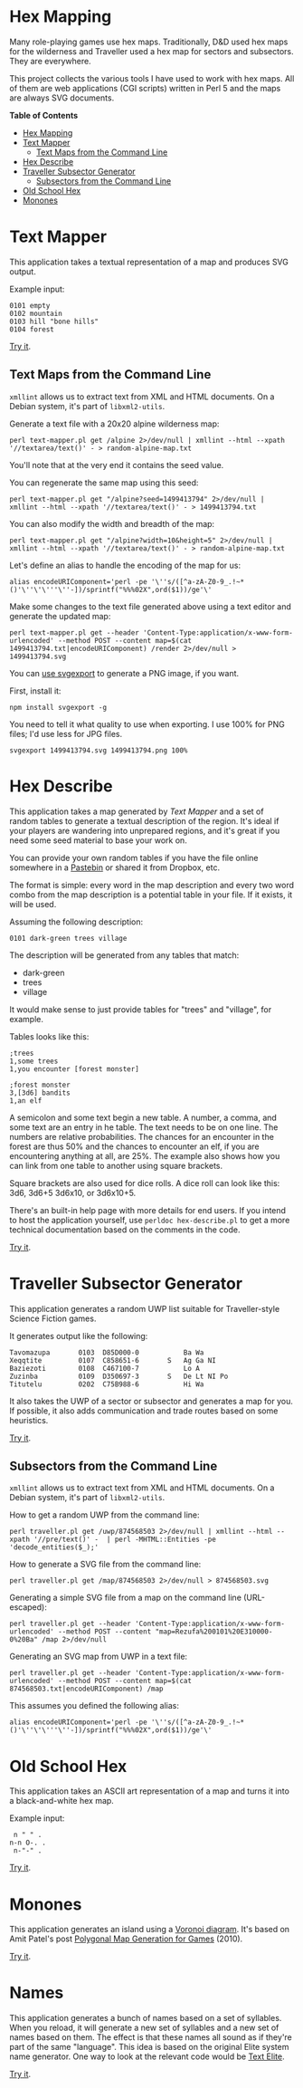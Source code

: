 # Hex Mapping

Many role-playing games use hex maps. Traditionally, D&D used hex maps
for the wilderness and Traveller used a hex map for sectors and
subsectors. They are everywhere.

This project collects the various tools I have used to work with hex
maps. All of them are web applications (CGI scripts) written in Perl 5
and the maps are always SVG documents.

<!-- markdown-toc start - Don't edit this section. Run M-x markdown-toc-refresh-toc -->
**Table of Contents**

- [Hex Mapping](#hex-mapping)
- [Text Mapper](#text-mapper)
    - [Text Maps from the Command Line](#text-maps-from-the-command-line)
- [Hex Describe](#hex-describe)
- [Traveller Subsector Generator](#traveller-subsector-generator)
    - [Subsectors from the Command Line](#subsectors-from-the-command-line)
- [Old School Hex](#old-school-hex)
- [Monones](#monones)

<!-- markdown-toc end -->

# Text Mapper

This application takes a textual representation of a map and produces
SVG output.

Example input:

    0101 empty
    0102 mountain
    0103 hill "bone hills"
    0104 forest

[Try it](https://campaignwiki.org/text-mapper).

## Text Maps from the Command Line

`xmllint` allows us to extract text from XML and HTML documents. On a
Debian system, it's part of `libxml2-utils`.

Generate a text file with a 20x20 alpine wilderness map:

`perl text-mapper.pl get /alpine 2>/dev/null | xmllint --html --xpath '//textarea/text()' - > random-alpine-map.txt`

You'll note that at the very end it contains the seed value.

You can regenerate the same map using this seed:

`perl text-mapper.pl get "/alpine?seed=1499413794" 2>/dev/null | xmllint --html --xpath '//textarea/text()' - > 1499413794.txt`

You can also modify the width and breadth of the map:

`perl text-mapper.pl get "/alpine?width=10&height=5" 2>/dev/null | xmllint --html --xpath '//textarea/text()' - > random-alpine-map.txt`

Let's define an alias to handle the encoding of the map for us:

`alias encodeURIComponent='perl -pe '\''s/([^a-zA-Z0-9_.!~*()'\''\'\'''\''-])/sprintf("%%%02X",ord($1))/ge'\'`

Make some changes to the text file generated above using a text editor
and generate the updated map:

`perl text-mapper.pl get --header 'Content-Type:application/x-www-form-urlencoded' --method POST --content map=$(cat 1499413794.txt|encodeURIComponent) /render 2>/dev/null > 1499413794.svg`

You
can
[use svgexport](https://mijingo.com/blog/exporting-svg-from-the-command-line-with-svgexport) to
generate a PNG image, if you want.

First, install it:

`npm install svgexport -g`

You need to tell it what quality to use when exporting. I use 100% for
PNG files; I'd use less for JPG files.

`svgexport 1499413794.svg 1499413794.png 100%`

# Hex Describe

This application takes a map generated by *Text Mapper* and a set of
random tables to generate a textual description of the region. It's
ideal if your players are wandering into unprepared regions, and it's
great if you need some seed material to base your work on.

You can provide your own random tables if you have the file online
somewhere in a [Pastebin](https://en.wikipedia.org/wiki/Pastebin) or
shared it from Dropbox, etc.

The format is simple: every word in the map description and every two
word combo from the map description is a potential table in your file.
If it exists, it will be used.

Assuming the following description:

```
0101 dark-green trees village
```

The description will be generated from any tables that match:

* dark-green
* trees
* village

It would make sense to just provide tables for "trees" and "village",
for example.

Tables looks like this:

```
;trees
1,some trees
1,you encounter [forest monster]

;forest monster
3,[3d6] bandits
1,an elf
```

A semicolon and some text begin a new table. A number, a comma, and
some text are an entry in he table. The text needs to be on one line.
The numbers are relative probabilities. The chances for an encounter
in the forest are thus 50% and the chances to encounter an elf, if you
are encountering anything at all, are 25%. The example also shows how
you can link from one table to another using square brackets.

Square brackets are also used for dice rolls. A dice roll can look
like this: 3d6, 3d6+5 3d6x10, or 3d6x10+5.

There's an built-in help page with more details for end users. If you
intend to host the application yourself, use `perldoc hex-describe.pl`
to get a more technical documentation based on the comments in the
code.

[Try it](https://campaignwiki.org/hex-describe).

# Traveller Subsector Generator

This application generates a random UWP list suitable for
Traveller-style Science Fiction games.

It generates output like the following:

    Tavomazupa       0103  D85D000-0           Ba Wa
    Xeqqtite         0107  C858651-6       S   Ag Ga NI
    Baziezoti        0108  C467100-7           Lo A
    Zuzinba          0109  D350697-3       S   De Lt NI Po
    Titutelu         0202  C75B988-6           Hi Wa

It also takes the UWP of a sector or subsector and generates a map for
you. If possible, it also adds communication and trade routes based on
some heuristics.

[Try it](https://campaignwiki.org/traveller).

## Subsectors from the Command Line

`xmllint` allows us to extract text from XML and HTML documents. On a
Debian system, it's part of `libxml2-utils`.

How to get a random UWP from the command line:

`perl traveller.pl get /uwp/874568503 2>/dev/null | xmllint --html --xpath '//pre/text()' -  | perl -MHTML::Entities -pe 'decode_entities($_);'`

How to generate a SVG file from the command line:

`perl traveller.pl get /map/874568503 2>/dev/null > 874568503.svg`

Generating a simple SVG file from a map on the command line (URL-escaped):

`perl traveller.pl get --header 'Content-Type:application/x-www-form-urlencoded' --method POST --content "map=Rezufa%200101%20E310000-0%20Ba" /map 2>/dev/null`

Generating an SVG map from UWP in a text file:

`perl traveller.pl get --header 'Content-Type:application/x-www-form-urlencoded' --method POST --content map=$(cat 874568503.txt|encodeURIComponent) /map`

This assumes you defined the following alias:

`alias encodeURIComponent='perl -pe '\''s/([^a-zA-Z0-9_.!~*()'\''\'\'''\''-])/sprintf("%%%02X",ord($1))/ge'\'`

# Old School Hex

This application takes an ASCII art representation of a map and turns
it into a black-and-white hex map.

Example input:

     n " " .
    n-n O-. .
     n-"-" .

[Try it](https://alexschroeder.ch/old-school-hex).

# Monones

This application generates an island using a
[Voronoi diagram](https://en.wikipedia.org/wiki/Voronoi_diagram). It's
based on Amit Patel's post
[Polygonal Map Generation for Games](http://www-cs-students.stanford.edu/~amitp/game-programming/polygon-map-generation/)
(2010).

[Try it](https://campaignwiki.org/monones).

# Names

This application generates a bunch of names based on a set of
syllables. When you reload, it will generate a new set of syllables
and a new set of names based on them. The effect is that these names
all sound as if they're part of the same "language". This idea is
based on the original Elite system name generator. One way to look at
the relevant code would be
[Text Elite](http://www.iancgbell.clara.net/elite/text/index.htm).

[Try it](https://campaignwiki.org/names).
